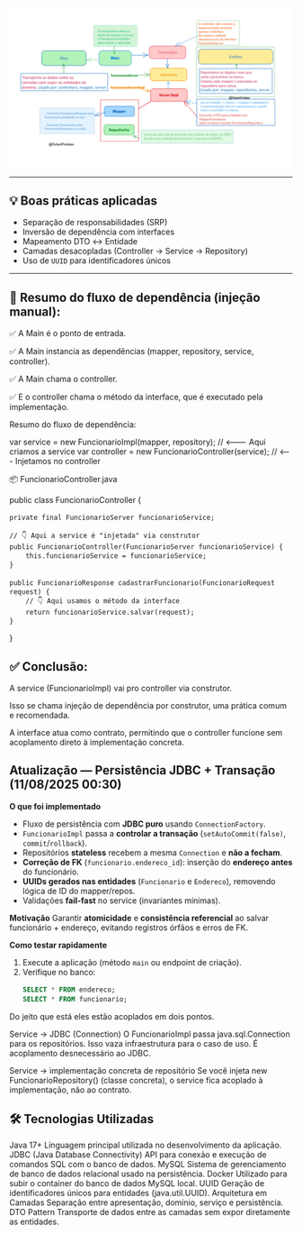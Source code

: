 ![alt text](image.png)

---

## 💡 Boas práticas aplicadas

- Separação de responsabilidades (SRP)
- Inversão de dependência com interfaces
- Mapeamento DTO ↔ Entidade
- Camadas desacopladas (Controller → Service → Repository)
- Uso de `UUID` para identificadores únicos

---

## 🔁 Resumo do fluxo de dependência (injeção manual):

✅ A Main é o ponto de entrada.

✅ A Main instancia as dependências (mapper, repository, service, controller).

✅ A Main chama o controller.

✅ E o controller chama o método da interface, que é executado pela implementação.

Resumo do fluxo de dependência:

var service = new FuncionarioImpl(mapper, repository); // <--- Aqui criamos a service
var controller = new FuncionarioController(service);    // <--- Injetamos no controller

📦 FuncionarioController.java

public class FuncionarioController {

	private final FuncionarioServer funcionarioService;

	// 👇 Aqui a service é "injetada" via construtor
	public FuncionarioController(FuncionarioServer funcionarioService) {
		this.funcionarioService = funcionarioService;
	}

	public FuncionarioResponse cadastrarFuncionario(FuncionarioRequest request) {
		// 👇 Aqui usamos o método da interface
		return funcionarioService.salvar(request);
	}
}

## ✅ Conclusão:

A service (FuncionarioImpl) vai pro controller via construtor.

Isso se chama injeção de dependência por construtor, uma prática comum e recomendada.

A interface atua como contrato, permitindo que o controller funcione sem acoplamento direto à implementação concreta.


## Atualização — Persistência JDBC + Transação (11/08/2025 00:30)

**O que foi implementado**
- Fluxo de persistência com **JDBC puro** usando `ConnectionFactory`.
- `FuncionarioImpl` passa a **controlar a transação** (`setAutoCommit(false)`, `commit`/`rollback`).
- Repositórios **stateless** recebem a mesma `Connection` e **não a fecham**.
- **Correção de FK** (`funcionario.endereco_id`): inserção do **endereço antes** do funcionário.
- **UUIDs gerados nas entidades** (`Funcionario` e `Endereco`), removendo lógica de ID do mapper/repos.
- Validações **fail-fast** no service (invariantes mínimas).

**Motivação**
Garantir **atomicidade** e **consistência referencial** ao salvar funcionário + endereço, evitando registros órfãos e erros de FK.

**Como testar rapidamente**
1. Execute a aplicação (método `main` ou endpoint de criação).
2. Verifique no banco:
   ```sql
   SELECT * FROM endereco;
   SELECT * FROM funcionario;

Do jeito que está eles estão acoplados em dois pontos.

Service → JDBC (Connection)
O FuncionarioImpl passa java.sql.Connection para os repositórios. Isso vaza infraestrutura para o caso de uso. É acoplamento desnecessário ao JDBC.

Service → implementação concreta de repositório
Se você injeta new FuncionarioRepository() (classe concreta), o service fica acoplado à implementação, não ao contrato.

## 🛠️ Tecnologias Utilizadas

Java 17+	Linguagem principal utilizada no desenvolvimento da aplicação.
JDBC        (Java Database Connectivity) API para conexão e execução de comandos SQL com o banco de dados.
MySQL	    Sistema de gerenciamento de banco de dados relacional usado na persistência.
Docker	    Utilizado para subir o container do banco de dados MySQL local.
UUID	    Geração de identificadores únicos para entidades (java.util.UUID).
Arquitetura em Camadas	Separação entre apresentação, domínio, serviço e persistência.
DTO Pattern	Transporte de dados entre as camadas sem expor diretamente as entidades.